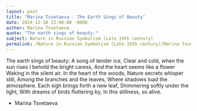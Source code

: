 ```yaml
---
layout: post
title: "Marina Tsvetaeva - The Earth Sings of Beauty"
date: 2024-12-30 12:00:00 -0000
author: Marina Tsvetaeva
quote: "The earth sings of beauty:"
subject: Nature in Russian Symbolism (Late 19th century)
permalink: /Nature in Russian Symbolism (Late 19th century)/Marina Tsvetaeva/Marina Tsvetaeva - The Earth Sings of Beauty
---
```


The earth sings of beauty:
A song of tender ice,
Clear and cold, when the sun rises
I behold the bright caress,
And the heart seems like a flower
Waking in the silent air.
In the heart of the woods,
Nature secrets whisper still,
Among the branches and the leaves,
Where shadows load the atmosphere.
Each sigh brings forth a new leaf,
Shimmering softly under the light,
With dreams of birds fluttering by,
In this stillness, so alive.

- Marina Tsvetaeva
